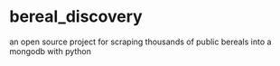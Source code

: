 # bereal_discovery
an open source project for scraping thousands of public bereals into a mongodb with python
